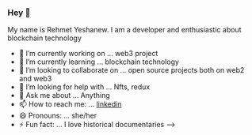 ### Hey 👋



My name is Rehmet Yeshanew. I am a developer and enthusiastic about blockchain technology 

- 🔭 I’m currently working on ... web3 project
- 🌱 I’m currently learning ... blockchain technology
- 👯 I’m looking to collaborate on ... open source projects both on web2 and web3
- 🤔 I’m looking for help with ... Nfts, redux
- 💬 Ask me about ... Anything
- 📫 How to reach me: ... [linkedin](https://www.linkedin.com/in/rehmet-yeshanew-915aa918a/)
- 😄 Pronouns: ... she/her
- ⚡ Fun fact: ... I love historical documentaries
-->
